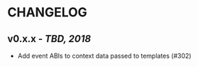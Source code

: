 # CHANGELOG

v0.x.x - _TBD, 2018_
------------------------
* Add event ABIs to context data passed to templates (#302)

